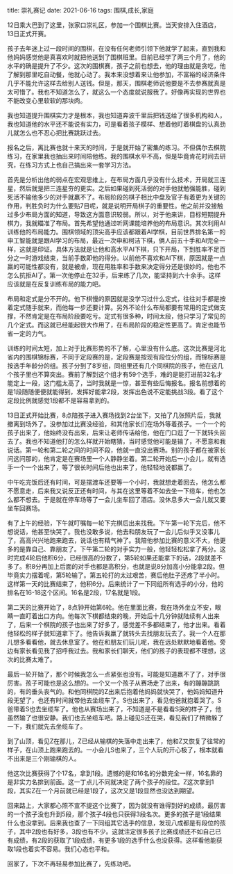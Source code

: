 title: 崇礼赛记
date: 2021-06-16
tags: 围棋,成长,家庭

12日乘大巴到了这里，张家口崇礼区，参加一个围棋比赛。当天安排入住酒店，13日正式开赛。

孩子去年迷上过一段时间的围棋，在没有任何老师引领下他就学了起来，直到我和他妈妈感觉他是真喜欢时就把他送到了围棋班里。目前已经学了两三个月了，他的水平的确是提升了不少。这次的围棋赛，孩子之前也想去，他的理由就是贪吃，他了解到那里吃自动餐，他就心动了。我本来没想着来让他参加，不富裕的经济条件几乎不能允许这样去给别人送钱。但是，那天，围棋老师说他要是不去参赛就真是太可惜了。我也不知道怎么了，就这么一个态度就说服我了。好像再实现的世界也不能改变心里软软的那块肉。

我也知道提升围棋实力才是根本，我也知道奔波千里后把钱送给了很多机构和人，我也知道他的水平还不能说有实力，可是看着孩子模样、想着他盯着棋盘的认真劲儿就怎么也不忍心把比赛跳跃过去。

报名之后，离比赛也就十来天的时间，于是就开始了密集的练习。不但偶尔去棋院练习，在家里我也抽出来时间陪他练。我的围棋水平不高，但是毕竟肯花时间去研究，在练习方式上也自己搞出来一套学习方法。

首先是分析出他的弱点在宏观思维上，在布局方面几乎没有什么技术，开局就三连星，然后就是把三连星夯的更实。之后如果碰到死活弱的对手他就勉强能胜，碰到死活不输他多少的对手就羸不了。布局阶段的棋子相比中盘及官子有着更为关键的作用，判胜负时为什么要贴7目呢，就是说明开局棋子的重要性。他之前并没接触过多少布局方面的知道，导致这方面意识较弱。所以，对于他来讲，目标短期提升棋力，我就瞄准了布局。首先希望他通过听网课能培养他的布局意识。其次利用AI训练他的布局能力。围棋领域的顶尖高手应该都跟着AI学棋，目前世界排名第一的申工智能就是跟AI学习的布局，最近一次申和柯洁下棋，俩人前五十手和AI完全一样，这就是印证。具体方法就是让他和高水平AI下棋，只下开局，下到胜率不足百分之一时游戏结束，当前手数即他的得分。以前他不喜欢和AI下棋，原因就是一点羸的可能性都没有，就是被虐，现在用胜率和手数来决定得分还是很妙的。他也不怎么抗拒AI了。第一次他停止在32手，后来练了几次，能坚持到六十余手。这样应该就是在反复训练布局的能力吧。

布局和定式是分不开的。他下棋慢的原因就是没学习过什么定式，往往对手都是按着定式随手就来，而他每一步还要计算。另外不论什么布局都要有常用的定式做支撑，不然肯定是在布局阶段要吃亏。定式有很多种，时间太段，他只学习了常见的几个定式。而这就已经能起很大作用了，在布局阶段的稳定性更高了。肯定也能节省一定的力气。

训练的时间太短，加上对于比赛形势的不了解，心里没有什么底。这次比赛是河北省内的围棋锦标赛，不同于定段赛的是，定段赛是按现有段位分的组，而锦标赛是按选手年龄分的组。孩子分到了8岁组，同组里还有几个同棋院的孩子，他在这几个孩子里也不算突出。赛前了解到这个组才有59个选手，难的是能打进前32名才能定上一段，这门槛太高了，当时我就是一惊，甚至有些后悔报名。报名前想着的是1段随随便便就能得到，发挥好能拿2段，发挥出色说不定能挑战3段。看了这个定段比例就感觉1段都不是容易拿到的。

13日正式开始比赛，8点陪孩子进入赛场找到2台坐下，又拍了几张照片后，我就撤离到场外了。没参加过比赛没经验，和其他家长们在场外等着孩子。一个一个的孩子出来了，他始终没有出来，后来让老师传话给他，他在门口逛了一下就转头回去了。我也不知道他打的怎么样就开始瞎猜，当时感觉他可能是输了，不愿意和我说话。第一轮和第二轮之间的时间不段，他就一直没出赛场。别的孩子都在被家长问这问那的，他肯定是在赛场里一个人静静坐着。第二轮开始后一小会儿，就有选手一个一个出来了，等了很长时间后他也出来了，他轻轻地说都羸了。

中午吃完饭后还有时间，可是摆渡车还要等一个小时，我就想走着回去，他怎么都不愿意走，后来我又说反正还有时间，与其在这里等着不如去坐一下缆车，他也怎么都不想去。于是就在停车场等了一会儿坐车回了酒店。没休息多大一会儿就又要坐车回赛场。

有了上午的经验，下午就叮嘱每一轮下完棋后出来找我。下午第一轮下完后，他不想说话，他甚至快哭了。我也没敢多说，他去和朋友玩了一会儿后似乎又没事儿了，高高兴兴地跑来跑去，说话也有精气神了。我陪他参加比赛的意义不大，他更多的是靠自己、靠朋友了。下午第二轮的对手实力一般，他轻轻松松拿了两分。这时完成4轮后他积6分，已经很高的分数了，第5轮如果还能拿下的话，2段就差不多了。积8分再加上后面的对手也都是高积分，也就是说8分加高小分能拿2段。但毕竟实力摆着呢，第5轮输了。第五轮打的太过艰苦，赛后他肚子还疼了半小时。这样第一天的比赛结束了，他积6分。后来统计了一下同组所有选手的小分，他的排名在16-18这个区间。16名是2段，17名就是1段。

第二天的比赛开始了，8点钟开始第6轮。他在里面比赛，我在场外坐立不安，眼睛一直盯着出口方向。他每次下棋都结束的晚，开始后十几分钟就陆续有人出来了，后来一个棋院的孩子也出来了好多了，感觉差不多都结束了，他才出来。看着他轻松的样子就知道拿下了。他告诉我羸了就转头去找朋友玩去了。我一个人在那儿想多看看他，就去休息室了。他在和朋友们玩儿呢，我在远处默默地看着他。旁边有家长看见我了招呼我过去。我和家长们聊天，他们的孩子的表现都不理想，这次的比赛太难了。

最后一轮开始了，那个时候我怎么一点紧张也没有。可能是知道羸不了了，对手很厉害。孩子可能也是这么想的。一个又一个孩子从赛场走了出来，有的蹦蹦跳跳的，有的垂头丧气的。和他同棋院的Z出来后抱着他妈妈就快哭了，他妈妈知道升段无望了，也还有时间就带他去坐缆车了。S也出来了，看见他爸就抱着哭了。S爸带着S也去坐缆车了。他也从赛场出来了，不知道是不是看看S哭的样子了，他虽然输了也很安静。我们也去坐缆车吧。路上碰见S还在哭，看见我们了稍微躲了一下，我们就先去坐缆车了。

到了山顶，看见Z在那儿，Z已经从输棋的失落中走出来了，他和Z又恢复了往常的样子，在山顶上跑来跑去的。一小会儿S也来了，三个人玩的开心极了，根本就看不出来是三个刚输棋的人。

他这次比赛获得了个17名，拿到1段。遗憾的是和16名的分数完全一样，16名靠的是非实力名排到前面。这一丁点儿不同就决定了两个孩子的段位。Z这次拿到1段，其实Z在一个月前就已经是1段了，这次又是1段显然也没达到期望。

回来路上，大家都心照不宣不提这个比赛了，因为就没有谁得到好的成绩。最厉害的一个孩子没也升到5段，那个孩子4段也只获得3段名次。更多的孩子是1段结果什么也没拿到。后来我也查了一下同组其它选手的信息，发现八成都是有段位的孩子，其中2段也有好多，3段也有不少。这就注定很多孩子比赛成绩还不如自己已有成绩，有2段的获取了1段成绩，有更多1段的选手什么也没获得。这样看他能获取1段也着实不容易。我们心态也平和。

回家了，下次不再轻易参加比赛了，先练功吧。
